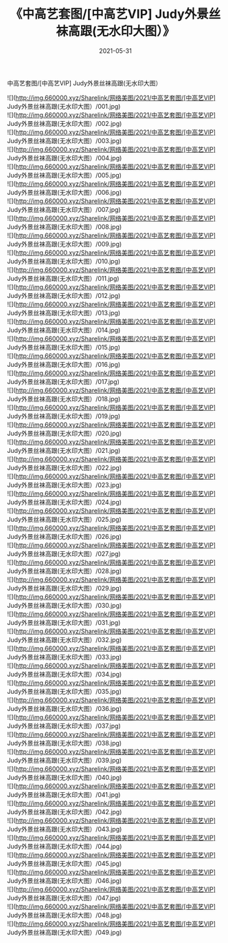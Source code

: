 ﻿---
layout: post
title:  《中高艺套图/[中高艺VIP] Judy外景丝袜高跟(无水印大图）》
date:   2021-05-31
img: http://img.660000.xyz/Sharelink/网络美图/2021/中高艺套图/[中高艺VIP] Judy外景丝袜高跟(无水印大图）/000.jpg
categories: [美女, 清纯, 唯美]
---

中高艺套图/[中高艺VIP] Judy外景丝袜高跟(无水印大图）

 ![](http://img.660000.xyz/Sharelink/网络美图/2021/中高艺套图/[中高艺VIP] Judy外景丝袜高跟(无水印大图）/001.jpg) <br>![](http://img.660000.xyz/Sharelink/网络美图/2021/中高艺套图/[中高艺VIP] Judy外景丝袜高跟(无水印大图）/002.jpg) <br>![](http://img.660000.xyz/Sharelink/网络美图/2021/中高艺套图/[中高艺VIP] Judy外景丝袜高跟(无水印大图）/003.jpg) <br>![](http://img.660000.xyz/Sharelink/网络美图/2021/中高艺套图/[中高艺VIP] Judy外景丝袜高跟(无水印大图）/004.jpg) <br>![](http://img.660000.xyz/Sharelink/网络美图/2021/中高艺套图/[中高艺VIP] Judy外景丝袜高跟(无水印大图）/005.jpg) <br>![](http://img.660000.xyz/Sharelink/网络美图/2021/中高艺套图/[中高艺VIP] Judy外景丝袜高跟(无水印大图）/006.jpg) <br>![](http://img.660000.xyz/Sharelink/网络美图/2021/中高艺套图/[中高艺VIP] Judy外景丝袜高跟(无水印大图）/007.jpg) <br>![](http://img.660000.xyz/Sharelink/网络美图/2021/中高艺套图/[中高艺VIP] Judy外景丝袜高跟(无水印大图）/008.jpg) <br>![](http://img.660000.xyz/Sharelink/网络美图/2021/中高艺套图/[中高艺VIP] Judy外景丝袜高跟(无水印大图）/009.jpg) <br>![](http://img.660000.xyz/Sharelink/网络美图/2021/中高艺套图/[中高艺VIP] Judy外景丝袜高跟(无水印大图）/010.jpg) <br>![](http://img.660000.xyz/Sharelink/网络美图/2021/中高艺套图/[中高艺VIP] Judy外景丝袜高跟(无水印大图）/011.jpg) <br>![](http://img.660000.xyz/Sharelink/网络美图/2021/中高艺套图/[中高艺VIP] Judy外景丝袜高跟(无水印大图）/012.jpg) <br>![](http://img.660000.xyz/Sharelink/网络美图/2021/中高艺套图/[中高艺VIP] Judy外景丝袜高跟(无水印大图）/013.jpg) <br>![](http://img.660000.xyz/Sharelink/网络美图/2021/中高艺套图/[中高艺VIP] Judy外景丝袜高跟(无水印大图）/014.jpg) <br>![](http://img.660000.xyz/Sharelink/网络美图/2021/中高艺套图/[中高艺VIP] Judy外景丝袜高跟(无水印大图）/015.jpg) <br>![](http://img.660000.xyz/Sharelink/网络美图/2021/中高艺套图/[中高艺VIP] Judy外景丝袜高跟(无水印大图）/016.jpg) <br>![](http://img.660000.xyz/Sharelink/网络美图/2021/中高艺套图/[中高艺VIP] Judy外景丝袜高跟(无水印大图）/017.jpg) <br>![](http://img.660000.xyz/Sharelink/网络美图/2021/中高艺套图/[中高艺VIP] Judy外景丝袜高跟(无水印大图）/018.jpg) <br>![](http://img.660000.xyz/Sharelink/网络美图/2021/中高艺套图/[中高艺VIP] Judy外景丝袜高跟(无水印大图）/019.jpg) <br>![](http://img.660000.xyz/Sharelink/网络美图/2021/中高艺套图/[中高艺VIP] Judy外景丝袜高跟(无水印大图）/020.jpg) <br>![](http://img.660000.xyz/Sharelink/网络美图/2021/中高艺套图/[中高艺VIP] Judy外景丝袜高跟(无水印大图）/021.jpg) <br>![](http://img.660000.xyz/Sharelink/网络美图/2021/中高艺套图/[中高艺VIP] Judy外景丝袜高跟(无水印大图）/022.jpg) <br>![](http://img.660000.xyz/Sharelink/网络美图/2021/中高艺套图/[中高艺VIP] Judy外景丝袜高跟(无水印大图）/023.jpg) <br>![](http://img.660000.xyz/Sharelink/网络美图/2021/中高艺套图/[中高艺VIP] Judy外景丝袜高跟(无水印大图）/024.jpg) <br>![](http://img.660000.xyz/Sharelink/网络美图/2021/中高艺套图/[中高艺VIP] Judy外景丝袜高跟(无水印大图）/025.jpg) <br>![](http://img.660000.xyz/Sharelink/网络美图/2021/中高艺套图/[中高艺VIP] Judy外景丝袜高跟(无水印大图）/026.jpg) <br>![](http://img.660000.xyz/Sharelink/网络美图/2021/中高艺套图/[中高艺VIP] Judy外景丝袜高跟(无水印大图）/027.jpg) <br>![](http://img.660000.xyz/Sharelink/网络美图/2021/中高艺套图/[中高艺VIP] Judy外景丝袜高跟(无水印大图）/028.jpg) <br>![](http://img.660000.xyz/Sharelink/网络美图/2021/中高艺套图/[中高艺VIP] Judy外景丝袜高跟(无水印大图）/029.jpg) <br>![](http://img.660000.xyz/Sharelink/网络美图/2021/中高艺套图/[中高艺VIP] Judy外景丝袜高跟(无水印大图）/030.jpg) <br>![](http://img.660000.xyz/Sharelink/网络美图/2021/中高艺套图/[中高艺VIP] Judy外景丝袜高跟(无水印大图）/031.jpg) <br>![](http://img.660000.xyz/Sharelink/网络美图/2021/中高艺套图/[中高艺VIP] Judy外景丝袜高跟(无水印大图）/032.jpg) <br>![](http://img.660000.xyz/Sharelink/网络美图/2021/中高艺套图/[中高艺VIP] Judy外景丝袜高跟(无水印大图）/033.jpg) <br>![](http://img.660000.xyz/Sharelink/网络美图/2021/中高艺套图/[中高艺VIP] Judy外景丝袜高跟(无水印大图）/034.jpg) <br>![](http://img.660000.xyz/Sharelink/网络美图/2021/中高艺套图/[中高艺VIP] Judy外景丝袜高跟(无水印大图）/035.jpg) <br>![](http://img.660000.xyz/Sharelink/网络美图/2021/中高艺套图/[中高艺VIP] Judy外景丝袜高跟(无水印大图）/036.jpg) <br>![](http://img.660000.xyz/Sharelink/网络美图/2021/中高艺套图/[中高艺VIP] Judy外景丝袜高跟(无水印大图）/037.jpg) <br>![](http://img.660000.xyz/Sharelink/网络美图/2021/中高艺套图/[中高艺VIP] Judy外景丝袜高跟(无水印大图）/038.jpg) <br>![](http://img.660000.xyz/Sharelink/网络美图/2021/中高艺套图/[中高艺VIP] Judy外景丝袜高跟(无水印大图）/039.jpg) <br>![](http://img.660000.xyz/Sharelink/网络美图/2021/中高艺套图/[中高艺VIP] Judy外景丝袜高跟(无水印大图）/040.jpg) <br>![](http://img.660000.xyz/Sharelink/网络美图/2021/中高艺套图/[中高艺VIP] Judy外景丝袜高跟(无水印大图）/041.jpg) <br>![](http://img.660000.xyz/Sharelink/网络美图/2021/中高艺套图/[中高艺VIP] Judy外景丝袜高跟(无水印大图）/042.jpg) <br>![](http://img.660000.xyz/Sharelink/网络美图/2021/中高艺套图/[中高艺VIP] Judy外景丝袜高跟(无水印大图）/043.jpg) <br>![](http://img.660000.xyz/Sharelink/网络美图/2021/中高艺套图/[中高艺VIP] Judy外景丝袜高跟(无水印大图）/044.jpg) <br>![](http://img.660000.xyz/Sharelink/网络美图/2021/中高艺套图/[中高艺VIP] Judy外景丝袜高跟(无水印大图）/045.jpg) <br>![](http://img.660000.xyz/Sharelink/网络美图/2021/中高艺套图/[中高艺VIP] Judy外景丝袜高跟(无水印大图）/046.jpg) <br>![](http://img.660000.xyz/Sharelink/网络美图/2021/中高艺套图/[中高艺VIP] Judy外景丝袜高跟(无水印大图）/047.jpg) <br>![](http://img.660000.xyz/Sharelink/网络美图/2021/中高艺套图/[中高艺VIP] Judy外景丝袜高跟(无水印大图）/048.jpg) <br>![](http://img.660000.xyz/Sharelink/网络美图/2021/中高艺套图/[中高艺VIP] Judy外景丝袜高跟(无水印大图）/049.jpg) <br>